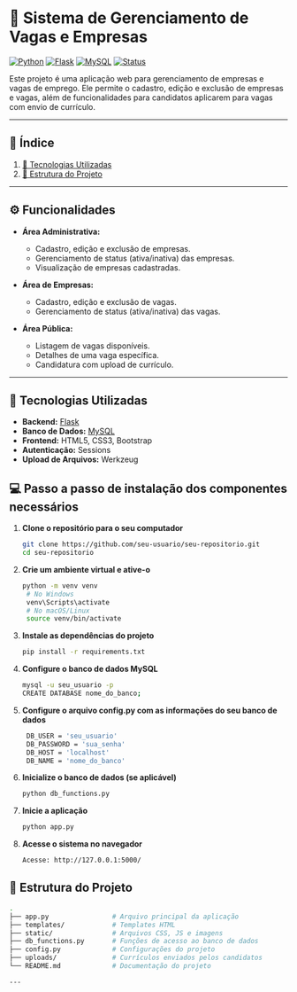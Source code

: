 # 💼 Sistema de Gerenciamento de Vagas e Empresas

[![Python](https://img.shields.io/badge/Python-3.9%2B-blue?logo=python&logoColor=white)](https://www.python.org/)
[![Flask](https://img.shields.io/badge/Flask-2.3.3-orange?logo=flask)](https://flask.palletsprojects.com/)
[![MySQL](https://img.shields.io/badge/MySQL-8.0%2B-blue?logo=mysql&logoColor=white)](https://www.mysql.com/)
[![Status](https://img.shields.io/badge/Status-Em%20Desenvolvimento-yellow)](#)

Este projeto é uma aplicação web para gerenciamento de empresas e vagas de emprego. Ele permite o cadastro, edição e exclusão de empresas e vagas, além de funcionalidades para candidatos aplicarem para vagas com envio de currículo.

---

## 📖 Índice
1. [🚀 Tecnologias Utilizadas](#-tecnologias-utilizadas)
2. [📁 Estrutura do Projeto](#-estrutura-do-projeto)
---

## ⚙️ Funcionalidades

- **Área Administrativa:**
  - Cadastro, edição e exclusão de empresas.
  - Gerenciamento de status (ativa/inativa) das empresas.
  - Visualização de empresas cadastradas.

- **Área de Empresas:**
  - Cadastro, edição e exclusão de vagas.
  - Gerenciamento de status (ativa/inativa) das vagas.

- **Área Pública:**
  - Listagem de vagas disponíveis.
  - Detalhes de uma vaga específica.
  - Candidatura com upload de currículo.

---

## 🚀 Tecnologias Utilizadas

- **Backend:** [Flask](https://flask.palletsprojects.com/)
- **Banco de Dados:** [MySQL](https://www.mysql.com/)
- **Frontend:** HTML5, CSS3, Bootstrap
- **Autenticação:** Sessions
- **Upload de Arquivos:** Werkzeug

## 💻 Passo a passo de instalação dos componentes necessários

1. **Clone o repositório para o seu computador**
   ```bash
   git clone https://github.com/seu-usuario/seu-repositorio.git
   cd seu-repositorio

2. **Crie um ambiente virtual e ative-o**
   ```bash
   python -m venv venv
    # No Windows
    venv\Scripts\activate
    # No macOS/Linux
    source venv/bin/activate

3. **Instale as dependências do projeto**
   ```bash
   pip install -r requirements.txt

4. **Configure o banco de dados MySQL**
   ```bash
   mysql -u seu_usuario -p
   CREATE DATABASE nome_do_banco;

5. **Configure o arquivo config.py com as informações do seu banco de dados**
   ```bash
    DB_USER = 'seu_usuario'
    DB_PASSWORD = 'sua_senha'
    DB_HOST = 'localhost'
    DB_NAME = 'nome_do_banco'


6. **Inicialize o banco de dados (se aplicável)**
   ```bash
   python db_functions.py

7. **Inicie a aplicação**
   ```bash
   python app.py

8. **Acesse o sistema no navegador**
   ```bash
   Acesse: http://127.0.0.1:5000/
## 📁 Estrutura do Projeto

```bash
.
├── app.py                # Arquivo principal da aplicação
├── templates/            # Templates HTML
├── static/               # Arquivos CSS, JS e imagens
├── db_functions.py       # Funções de acesso ao banco de dados
├── config.py             # Configurações do projeto
├── uploads/              # Currículos enviados pelos candidatos
└── README.md             # Documentação do projeto

---

